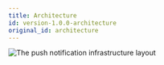 ```yaml
---
title: Architecture
id: version-1.0.0-architecture
original_id: architecture
---
```


![The push notification infrastructure layout](assets/PushNotificationLayout.png)
